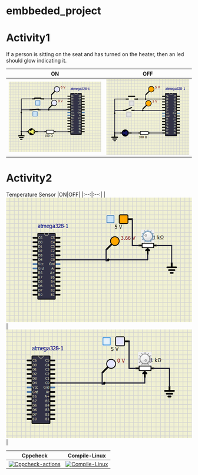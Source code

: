# embbeded_project 
# Activity1 
If a person is sitting on the seat and has turned on the heater, then an led should glow indicating it.

|ON|OFF|
|:--:|:--:|
|![ON](https://github.com/Chinnam-Narendra-Prasad/embbeded_project/blob/main/simulation/Seat%20Sensor%20On%20%26%20Heater%20Sensor%20On.png)|![OFF](https://github.com/Chinnam-Narendra-Prasad/embbeded_project/blob/main/simulation/Seat%20Sensor%20Off%20%20%26%20heater%20Sensor%20off.png)|

# Activity2
Temperature Sensor
|ON|OFF|
|:--:|:--:|
|![ON](https://github.com/Chinnam-Narendra-Prasad/embbeded_project/blob/main/simulation/temp%20ON.png)|![OFF](https://github.com/Chinnam-Narendra-Prasad/embbeded_project/blob/main/simulation/temp%20OFF.png)|

|Cppcheck|Compile-Linux|
|:--:|:--:|
|[![Cppcheck-actions](https://github.com/Chinnam-Narendra-Prasad/embbeded_project/actions/workflows/cppcheck.yml/badge.svg)](https://github.com/Chinnam-Narendra-Prasad/embbeded_project/actions/workflows/cppcheck.yml)|[![Compile-Linux](https://github.com/Chinnam-Narendra-Prasad/embbeded_project/actions/workflows/Compile.yml/badge.svg)](https://github.com/Chinnam-Narendra-Prasad/embbeded_project/actions/workflows/Compile.yml)|
